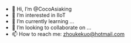 - 👋 Hi, I’m @CocoAsiaking
- 👀 I’m interested in IIoT
- 🌱 I’m currently learning ...
- 💞️ I’m looking to collaborate on ...
- 📫 How to reach me: zhoukekuo@hotmail.com

<!---
CocoAsiaking/CocoAsiaking is a ✨ special ✨ repository because its `README.md` (this file) appears on your GitHub profile.
You can click the Preview link to take a look at your changes.
--->
